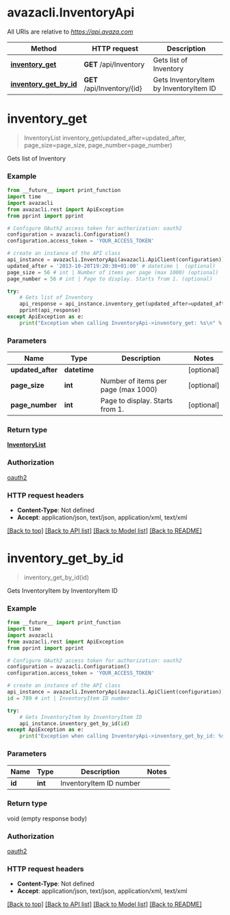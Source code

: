 # avazacli.InventoryApi

All URIs are relative to *https://api.avaza.com*

Method | HTTP request | Description
------------- | ------------- | -------------
[**inventory_get**](InventoryApi.md#inventory_get) | **GET** /api/Inventory | Gets list of Inventory
[**inventory_get_by_id**](InventoryApi.md#inventory_get_by_id) | **GET** /api/Inventory/{id} | Gets InventoryItem by InventoryItem ID


# **inventory_get**
> InventoryList inventory_get(updated_after=updated_after, page_size=page_size, page_number=page_number)

Gets list of Inventory



### Example
```python
from __future__ import print_function
import time
import avazacli
from avazacli.rest import ApiException
from pprint import pprint

# Configure OAuth2 access token for authorization: oauth2
configuration = avazacli.Configuration()
configuration.access_token = 'YOUR_ACCESS_TOKEN'

# create an instance of the API class
api_instance = avazacli.InventoryApi(avazacli.ApiClient(configuration))
updated_after = '2013-10-20T19:20:30+01:00' # datetime |  (optional)
page_size = 56 # int | Number of items per page (max 1000) (optional)
page_number = 56 # int | Page to display. Starts from 1. (optional)

try:
    # Gets list of Inventory
    api_response = api_instance.inventory_get(updated_after=updated_after, page_size=page_size, page_number=page_number)
    pprint(api_response)
except ApiException as e:
    print("Exception when calling InventoryApi->inventory_get: %s\n" % e)
```

### Parameters

Name | Type | Description  | Notes
------------- | ------------- | ------------- | -------------
 **updated_after** | **datetime**|  | [optional] 
 **page_size** | **int**| Number of items per page (max 1000) | [optional] 
 **page_number** | **int**| Page to display. Starts from 1. | [optional] 

### Return type

[**InventoryList**](InventoryList.md)

### Authorization

[oauth2](../README.md#oauth2)

### HTTP request headers

 - **Content-Type**: Not defined
 - **Accept**: application/json, text/json, application/xml, text/xml

[[Back to top]](#) [[Back to API list]](../README.md#documentation-for-api-endpoints) [[Back to Model list]](../README.md#documentation-for-models) [[Back to README]](../README.md)

# **inventory_get_by_id**
> inventory_get_by_id(id)

Gets InventoryItem by InventoryItem ID

### Example
```python
from __future__ import print_function
import time
import avazacli
from avazacli.rest import ApiException
from pprint import pprint

# Configure OAuth2 access token for authorization: oauth2
configuration = avazacli.Configuration()
configuration.access_token = 'YOUR_ACCESS_TOKEN'

# create an instance of the API class
api_instance = avazacli.InventoryApi(avazacli.ApiClient(configuration))
id = 789 # int | InventoryItem ID number

try:
    # Gets InventoryItem by InventoryItem ID
    api_instance.inventory_get_by_id(id)
except ApiException as e:
    print("Exception when calling InventoryApi->inventory_get_by_id: %s\n" % e)
```

### Parameters

Name | Type | Description  | Notes
------------- | ------------- | ------------- | -------------
 **id** | **int**| InventoryItem ID number | 

### Return type

void (empty response body)

### Authorization

[oauth2](../README.md#oauth2)

### HTTP request headers

 - **Content-Type**: Not defined
 - **Accept**: application/json, text/json, application/xml, text/xml

[[Back to top]](#) [[Back to API list]](../README.md#documentation-for-api-endpoints) [[Back to Model list]](../README.md#documentation-for-models) [[Back to README]](../README.md)

